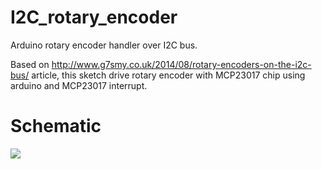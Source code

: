 # I2C_rotary_encoder

Arduino rotary encoder handler over I2C bus.

Based on http://www.g7smy.co.uk/2014/08/rotary-encoders-on-the-i2c-bus/ article, this sketch drive rotary encoder with MCP23017 chip using arduino and MCP23017 interrupt.

Schematic
=========
<img src=https://cdn.jsdelivr.net/gh/raspibo/I2C_rotary_encoder/kicad/plot/I2C_rotary_encoder.svg>

